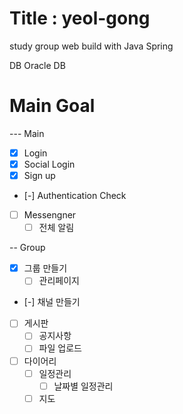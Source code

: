 # Title : yeol-gong
 study group web build with Java Spring
 
 DB
 Oracle DB

# Main Goal
--- Main
* [x] Login
* [x] Social Login
* [x] Sign up
* [-] Authentication Check
* [ ] Messengner
  * [ ] 전체 알림

-- Group
* [x] 그룹 만들기
  * [ ] 관리페이지
* [-] 채널 만들기
* [ ] 게시판
  * [ ] 공지사항
  * [ ] 파일 업로드
* [ ] 다이어리
  * [ ] 일정관리
    * [ ] 날짜별 일정관리
  * [ ] 지도

